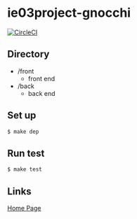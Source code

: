 # ie03project-gnocchi

[![CircleCI](https://circleci.com/gh/uzimaru0000/ie03project-gnocchi.svg?style=svg)](https://circleci.com/gh/uzimaru0000/ie03project-gnocchi)

## Directory

- /front
    - front end
- /back
    - back end
    
## Set up

```sh
$ make dep  
```
    
## Run test

```sh
$ make test
```

## Links
[Home Page](http://web-int.u-aizu.ac.jp/course/ie-soft1/)

